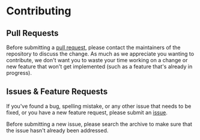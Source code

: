# Contributing

## Pull Requests

Before submitting a [pull request](https://github.com/domainmod/domainmod/pulls), please contact the maintainers of the repository to discuss the change. As much as we appreciate you wanting to contribute, we don't want you to waste your time working on a change or new feature that won't get implemented (such as a feature that's already in progress).

## Issues & Feature Requests

If you've found a bug, spelling mistake, or any other issue that needs to be fixed, or you have a new feature request, please submit an [issue](https://github.com/domainmod/domainmod/issues).

Before submitting a new issue, please search the archive to make sure that the issue hasn't already been addressed.